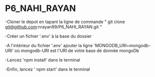 # P6_NAHI_RAYAN

-Cloner le depot en tapant la ligne de commande " git clone git@github.com:nrayan99/P6_NAHI_RAYAN.git "


-Créer un fichier '.env' à la base du dossier


-A l'intérieur du fichier '.env' ajouter la ligne 'MONGODB_URI=mongodb-URI' où mongodb-URI est l'URI de votre base de donnée mongoDb

-Lancez 'npm install' dans le terminal
  
-Enfin, lancez ' npm start' dans le terminal 
